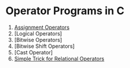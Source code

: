 # Operator Programs in C 

1. [Assignment Operators](./assignment_operators/main.c)
2. [Logical Operators]
3. [Bitwise Operators]
4. [Bitwise Shift Operators]
5. [Cast Operator]
6. [Simple Trick for Relational Operators](./relational_operators_trick/main.c)
